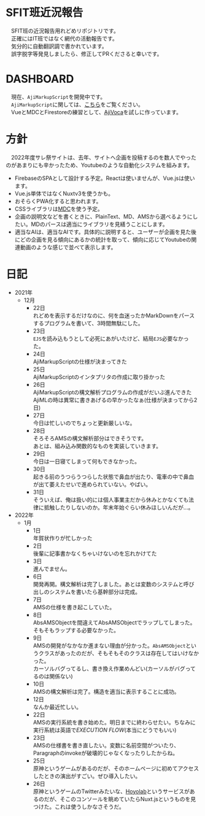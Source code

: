 # SFIT班近況報告
　SFIT班の近況報告用れどめリポジトリです。  
　正確にはIT班ではなく網代の活動報告です。  
　気分的に自動翻訳調で書かれています。  
 　誤字脱字等発見しましたら、修正してPRくださると幸いです。
# DASHBOARD
　現在、`AjiMarkupScript`を開発中です。  
　`AjiMarkupScript`に関しては、[こちら](https://github.com/ajiken4610/ams-interpreter-v2)をご覧ください。  
 　VueとMDCとFirestoreの練習として、[AjiVoca](https://github.com/ajiken4610/ajvoca)を試しに作っています。
# 方針
　2022年度サレ祭サイトは、去年、サイトへ企画を投稿するのを数人でやったのがあまりにも辛かったため、Youtubeのような自動化システムを組みます。
- FirebaseのSPAとして設計する予定。Reactは使いませんが、Vue.jsは使います。
- Vue.js単体ではなくNuxtv3を使うかも。
- おそらくPWA化すると思われます。
- CSSライブラリは[MDC](https://material-components.github.io/material-components-web-catalog/)を使う予定。
- 企画の説明文などを書くときに、PlainText、MD、AMSから選べるようにしたい。MDのパースは適当にライブラリを見繕うことにします。
- 適当なAIは、適当なAIです。具体的に説明すると、ユーザーが企画を見た後にどの企画を見る傾向にあるかの統計を取って、傾向に応じてYoutubeの関連動画のような感じで並べて表示します。

# 日記
- 2021年
  - 12月
    - 22日  
    れどめを表示するだけなのに、何を血迷ったかMarkDownをパースするプログラムを書いて、3時間無駄にした。
    - 23日  
    `EJS`を読み込もうとして必死にあがいたけど、結局`EJS`必要なかった。
    - 24日  
    AjiMarkupScriptの仕様が決まってきた
    - 25日  
    AjiMarkupScriptのインタプリタの作成に取り掛かった
    - 26日  
    AjiMarkupScriptの構文解析プログラムの作成がだいぶ進んできた  
    AjiMLの時は異常に書きあげるの早かったなぁ(仕様が決まってから2日)
    - 27日  
    今日は忙しいのでちょっと更新厳しいな。
    - 28日  
    そろそろAMSの構文解析部分はできそうです。  
    あとは、組み込み関数的なものを実装していきます。
    - 29日  
    今日は一日寝てしまって何もできなかった。
    - 30日  
    起きる前のうつらうつらした状態で鼻血が出たり、電車の中で鼻血が出て萎えたせいで進められていない。やばい。
    - 31日  
    そういえば、俺は扱い的には個人事業主だから休みとかなくても法律に抵触したりしないのか。年末年始ぐらい休みほしいんだが...。
- 2022年
  - 1月
    - 1日  
    年賀状作りが忙しかった
    - 2日  
    後輩に記事書かなくちゃいけないのを忘れかけてた
    - 3日  
    進んでません。
    - 6日  
    開発再開。構文解析は完了しました。あとは変数のシステムと呼び出しのシステムを書いたら基幹部分は完成。
    - 7日  
    AMSの仕様を書き起こしていた。
    - 8日  
    AbsAMSObjectを間違えてAbsAMSObjectでラップしてしまった。そもそもラップする必要なかった。
    - 9日  
    AMSの開発がなかなか進まない理由が分かった。`AbsAMSObject`というクラスがあったのだが、そもそもそのクラスは存在してはいけなかった。  
    カーソルバグってるし、書き換え作業めんどい(カーソルがバグってるのは関係ない)
    - 10日  
    AMSの構文解析は完了。構造を適当に表示することに成功。
    - 12日  
    なんか最近忙しい。
    - 22日  
    AMSの実行系統を書き始めた。明日までに終わらせたい。ちなみに実行系統は英語で*EXECUTION FLOW*(本当にどうでもいい)
    - 23日  
    AMSの仕様書を書き直したい。変数に名前空間がついたり、Paragraphのinvokeが破壊的じゃなくなったりしたからね。
    - 25日  
    原神というゲームがあるのだが、そのホームページに初めてアクセスしたときの演出がすごい。ぜひ導入したい。
    - 26日  
    原神というゲームのTwitterみたいな、[Hoyolab](https://www.hoyolab.com/)というサービスがあるのだが、そこのコンソールを眺めていたらNuxt.jsというものを見つけた。これは使うしかなさそうだ。
